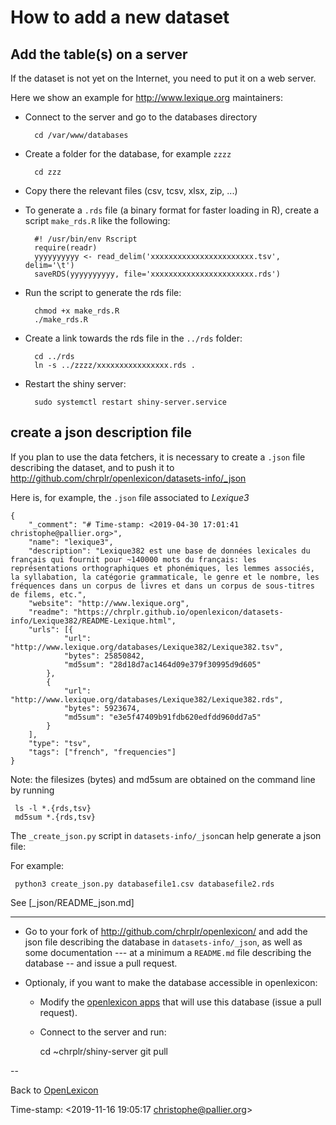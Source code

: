 # How to add a new dataset #


## Add the table(s) on a server ##


If the dataset is not yet on the Internet, you need to put it on a web server.

Here we show an example for <http://www.lexique.org> maintainers:

* Connect to the server and go to the databases directory 

        cd /var/www/databases

* Create a folder for the database, for example `zzzz`
    
        cd zzz

* Copy there  the relevant files (csv, tcsv, xlsx, zip, ...)

* To generate a `.rds` file (a binary format for faster loading in R), create a script `make_rds.R` like the following:
   
        #! /usr/bin/env Rscript
        require(readr)
        yyyyyyyyyy <- read_delim('xxxxxxxxxxxxxxxxxxxxxxx.tsv', delim='\t')
        saveRDS(yyyyyyyyyy, file='xxxxxxxxxxxxxxxxxxxxxxx.rds')

* Run the script to generate the rds file:

        chmod +x make_rds.R
        ./make_rds.R
        
* Create a link towards the rds file in the `../rds` folder:

        cd ../rds
        ln -s ../zzzz/xxxxxxxxxxxxxxxx.rds .
        
* Restart the shiny server:

        sudo systemctl restart shiny-server.service


## create a json description file ## 


If you plan to use the data fetchers, it is necessary to  create a `.json` file describing the dataset, and to push it to <http://github.com/chrplr/openlexicon/datasets-info/_json>

Here is, for example, the `.json` file associated to _Lexique3_

```{json}
{
    "_comment": "# Time-stamp: <2019-04-30 17:01:41 christophe@pallier.org>",
    "name": "lexique3",
    "description": "Lexique382 est une base de données lexicales du français qui fournit pour ~140000 mots du français: les représentations orthographiques et phonémiques, les lemmes associés, la syllabation, la catégorie grammaticale, le genre et le nombre, les fréquences dans un corpus de livres et dans un corpus de sous-titres de filems, etc.",
    "website": "http://www.lexique.org",
    "readme": "https://chrplr.github.io/openlexicon/datasets-info/Lexique382/README-Lexique.html",
    "urls": [{
            "url": "http://www.lexique.org/databases/Lexique382/Lexique382.tsv",
            "bytes": 25850842,
            "md5sum": "28d18d7ac1464d09e379f30995d9d605"
        },
        {
            "url": "http://www.lexique.org/databases/Lexique382/Lexique382.rds",
            "bytes": 5923674,
            "md5sum": "e3e5f47409b91fdb620edfdd960dd7a5"
        }
    ],
    "type": "tsv",
    "tags": ["french", "frequencies"]
}
```



Note: the filesizes (bytes) and md5sum are obtained on the command line by running

     ls -l *.{rds,tsv}
     md5sum *.{rds,tsv}

The `_create_json.py` script in `datasets-info/_json`can help generate a json file:

For example:

     python3 create_json.py databasefile1.csv databasefile2.rds

See [_json/README_json.md]

--------


* Go to your fork of <http://github.com/chrplr/openlexicon/> and add the json file describing the database in `datasets-info/_json`, as well as some documentation --- at a minimum a `README.md` file describing the database -- and issue a pull request.

* Optionaly, if you want to make the database accessible in openlexicon:
   * Modify the [openlexicon apps](http://github.com/chrplr/openlexicon/app.R) that will use this database (issue a pull request).
   * Connect to the server and run: 
   
        cd ~chrplr/shiny-server
        git pull

--

Back to [OpenLexicon](https://chrplr.github.com/openlexicon)


Time-stamp: <2019-11-16 19:05:17 christophe@pallier.org>
